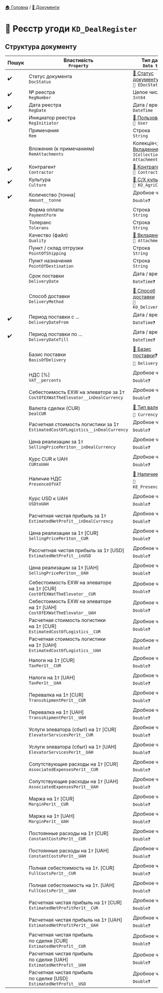 ﻿[🏠 Головна](../README.MD) / [📕 Документи](./README.MD)  

# 📕 Реєстр угоди `KD_DealRegister`

## Структура документу

| Пошук | Властивість </br> `Property` | Тип даних </br> `Data type` | Примітки |
| --- | --- | --- | --- |
| ✔️ | Статус документа </br> `DocStatus` | [🎲 Статус документу](../Enums/EDocStatus.md) </br> `🎲 EDocStatus` |  |
| ✔️ | № реестра </br> `RegNumber` | Целое число </br> `Int64` |  |
| ✔️ | Дата реестра </br> `RegDate` | Дата / время </br> `DateTime` |  |
| ✔️ | Инициатор реестра </br> `RegInitiator` | [📘 Пользователь](../Entities/User.md) </br> `📘 User` |  |
|  | Примечания </br> `Rem` | Строка </br> `String` |  |
|  | Вложения (к примечаниям) </br> `RemAttachments` | Колекція<[📘 Вкладення](../Entities/Attachment.md)> </br> `ICollection<📘 Attachment> `|  |
| ✔️ | Контрагент </br> `Contractor` | [📘 Контрагент](../Entities/Contractor.md) </br> `📘 Contractor` |  |
| ✔️ | Культура </br> `Culture` | [📘 С/Х культура](../Entities/KO_AgriCulture.md) </br> `📘 KO_AgriCulture` |  |
| ✔️ | Количество [тоннa] </br> `Amount__tonne` | Дробное число❓ </br> `Double❓` |  |
|  | Форма оплаты </br> `PaymentForm` | Строка </br> `String` |  |
|  | Толеранс </br> `Tolerans` | Строка </br> `String` |  |
|  | Качество (файл) </br> `Quality` | [📘 Вкладення](../Entities/Attachment.md) </br> `📘 Attachment` |  |
|  | Пункт / склад отгрузки </br> `PointOfShipping` | Строка </br> `String` |  |
|  | Пункт назначения </br> `PointOfDestination` | Строка </br> `String` |  |
|  | Срок поставки </br> `DeliveryDate` | Дата / время❓ </br> `DateTime❓` |  |
|  | Способ доставки </br> `DeliveryMethod` | [📘 Способ доставки](../Entities/KO_DeliveryMethod.md) </br> `📘 KO_DeliveryMethod` |  |
| ✔️ | Период поставки с ... </br> `DeliveryDateFrom` | Дата / время❓ </br> `DateTime❓` |  |
| ✔️ | Период поставки по ... </br> `DeliveryDateTill` | Дата / время❓ </br> `DateTime❓` |  |
|  | Базис поставки </br> `BasisOfDelivery` | [🎲 Базис поставки](../Enums/DeliveryBasis.md)❓ </br> `🎲 DeliveryBasis❓` |  |
|  | НДС [%] </br> `VAT__percents` | Дробное число❓ </br> `Double❓` |  |
|  | Себестоимость EXW на элеваторе за 1т </br> `CostOfEXWatTheElevator__inDealCurrency` | Дробное число❓ </br> `Double❓` |  |
|  | Валюта сделки (CUR) </br> `DealCUR` | [🎲 Тип валюты](../Enums/CurrencyType.md)❓ </br> `🎲 CurrencyType` |  |
|  | Расчетная стоимость логистики за 1т </br> `EstimatedCostOfLogistics__inDealCurrency` | Дробное число❓ </br> `Double❓` |  |
|  | Цена реализации за 1т </br> `SellingPricePer1ton__inDealCurrency` | Дробное число❓ </br> `Double❓` |  |
|  | Курс CUR к UAH </br> `CURtoUAH` | Дробное число❓ </br> `Double❓` |  |
|  | Наличие НДС </br> `PresenceOfVAT` | [🎲 Наличие НДС](../Enums/KE_PresenceOfVAT.md)❓ </br> `🎲 KE_PresenceOfVAT❓` |  |
|  | Курс USD к UAH </br> `USDtoUAH` | Дробное число❓ </br> `Double❓` |  |
|  | Расчетная чистая прибыль за 1т </br> `EstimatedNetProfit__inDealCurrency` | Дробное число❓ </br> `Double❓` |  |
|  | Цена реализации за 1т [CUR] </br> `SellingPricePer1ton__CUR` | Дробное число❓ </br> `Double❓` |  |
|  | Рассчетная чистая прибыль за 1т [USD] </br> `EstimatedNetProfit__inUSD` | Дробное число❓ </br> `Double❓` |  |
|  | Цена реализации за 1т [UAH] </br> `SellingPricePer1ton__UAH` | Дробное число❓ </br> `Double❓` |  |
|  | Себестоимость EXW на элеваторе на 1т [CUR] </br> `CostOfEXWatTheElevator__CUR` | Дробное число❓ </br> `Double❓` |  |
|  | Себестоимость EXW на элеваторе на 1т [UAH] </br> `CostOfEXWatTheElevator__UAH` | Дробное число❓ </br> `Double❓` |  |
|  | Расчетная стоимость логистики на 1т [CUR] </br> `EstimatedCostOfLogistics__CUR` | Дробное число❓ </br> `Double❓` |  |
|  | Расчетная стоимость логистики на 1т [UAH] </br> `EstimatedCostOfLogistics__UAH` | Дробное число❓ </br> `Double❓` |  |
|  | Налоги на 1т [CUR] </br> `TaxPer1t__CUR` | Дробное число❓ </br> `Double❓` |  |
|  | Налоги на 1т [UAH] </br> `TaxPer1t__UAH` | Дробное число❓ </br> `Double❓` |  |
|  | Перевалка на 1т [CUR] </br> `TransshipmentPer1t__CUR` | Дробное число❓ </br> `Double❓` |  |
|  | Перевалка на 1т [UAH] </br> `TransshipmentPer1t__UAH` | Дробное число❓ </br> `Double❓` |  |
|  | Услуги элеватора (сбыт) на 1т [CUR] </br> `ElevatorServicesPer1t__CUR` | Дробное число❓ </br> `Double❓` |  |
|  | Услуги элеватора (сбыт) на 1т [UAH] </br> `ElevatorServicesPer1t__UAH` | Дробное число❓ </br> `Double❓` |  |
|  | Сопутствующие расходы на 1т [CUR] </br> `AssociatedExpensesPer1t__CUR` | Дробное число❓ </br> `Double❓` |  |
|  | Сопутствующие расходы на 1т [UAH] </br> `AssociatedExpensesPer1t__UAH` | Дробное число❓ </br> `Double❓` |  |
|  | Маржа на 1т [CUR] </br> `MarginPer1t__CUR` | Дробное число❓ </br> `Double❓` |  |
|  | Маржа на 1т [UAH] </br> `MarginPer1t__UAH` | Дробное число❓ </br> `Double❓` |  |
|  | Постоянные расходы на 1т [CUR] </br> `ConstantCostsPer1t__CUR` | Дробное число❓ </br> `Double❓` |  |
|  | Постоянные расходы на 1т [UAH] </br> `ConstantCostsPer1t__UAH` | Дробное число❓ </br> `Double❓` |  |
|  | Полная себестоимость на 1т. [CUR] </br> `FullCostsPer1t__CUR` | Дробное число❓ </br> `Double❓` |  |
|  | Полная себестоимость на 1т. [UAH] </br> `FullCostsPer1t__UAH` | Дробное число❓ </br> `Double❓` |  |
|  | Расчетная чистая прибыль на 1т [CUR] </br> `EstimatedNetProfitPer1t__CUR` | Дробное число❓ </br> `Double❓` |  |
|  | Расчетная чистая прибыль на 1т [UAH] </br> `EstimatedNetProfitPer1t__UAH` | Дробное число❓ </br> `Double❓` |  |
|  | Расчетная чистая прибыль по сделке [CUR] </br> `EstimatedNetProfit__CUR` | Дробное число❓ </br> `Double❓` |  |
|  | Расчетная чистая прибыль по сделке [UAH] </br> `EstimatedNetProfit__UAH` | Дробное число❓ </br> `Double❓` |  |
|  | Расчетная чистая прибыль по сделке [USD] </br> `EstimatedNetProfit__USD` | Дробное число❓ </br> `Double❓` |  |

